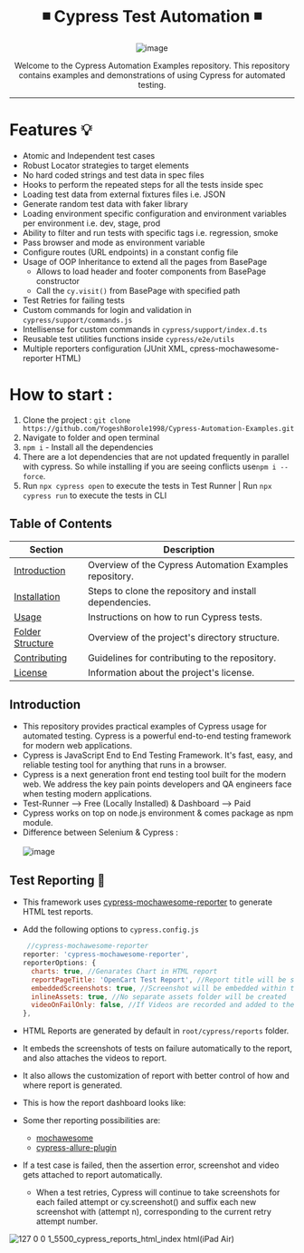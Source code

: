 <!-- Centering with HTML and CSS -->
<div align="center">

# ◾ Cypress Test Automation ◾
![image](https://github.com/YogeshBorole1998/Cypress-Automation-Examples/assets/104203768/7d792099-c457-4e0b-b63f-66427be59c7f)

Welcome to the Cypress Automation Examples repository. This repository contains examples and demonstrations of using Cypress for automated testing.
</div>

<hr>

# Features 💡
* Atomic and Independent test cases
* Robust Locator strategies to target elements
* No hard coded strings and test data in spec files
* Hooks to perform the repeated steps for all the tests inside spec
* Loading test data from external fixtures files i.e. JSON
* Generate random test data with faker library
* Loading environment specific configuration and environment variables per environment i.e. dev, stage, prod
* Ability to filter and run tests with specific tags i.e. regression, smoke
* Pass browser and mode as environment variable
* Configure routes (URL endpoints) in a constant config file
* Usage of OOP Inheritance to extend all the pages from BasePage
  * Allows to load header and footer components from BasePage constructor
  * Call the `cy.visit()` from BasePage with specified path
* Test Retries for failing tests
* Custom commands for login and validation in `cypress/support/commands.js`
* Intellisense for custom commands in `cypress/support/index.d.ts`
* Reusable test utilities functions inside `cypress/e2e/utils` 
* Multiple reporters configuration (JUnit XML, cpress-mochawesome-reporter HTML) 

# How to start :
1. Clone the project : `git clone https://github.com/YogeshBorole1998/Cypress-Automation-Examples.git`
2. Navigate to folder and open terminal
3. `npm i` - Install all the dependencies
4. There are a lot dependencies that are not updated frequently in parallel with cypress. So while installing if you are seeing conflicts use`npm i --force`.
5. Run `npx cypress open` to execute the tests in Test Runner | Run `npx cypress run` to execute the tests in CLI

## Table of Contents

| Section            | Description                                     |
| ------------------ | ----------------------------------------------- |
| [Introduction](#introduction) | Overview of the Cypress Automation Examples repository. |
| [Installation](#installation) | Steps to clone the repository and install dependencies. |
| [Usage](#usage)            | Instructions on how to run Cypress tests.           |
| [Folder Structure](#folder-structure) | Overview of the project's directory structure.      |
| [Contributing](#contributing)    | Guidelines for contributing to the repository.     |
| [License](#license)         | Information about the project's license.           |


## Introduction

- This repository provides practical examples of Cypress usage for automated testing. Cypress is a powerful end-to-end testing framework for modern web applications.
- Cypress is JavaScript End to End Testing Framework. It's fast, easy, and reliable testing tool for anything that runs in a browser.
- Cypress is a next generation front end testing tool built for the modern web. We address the key pain points developers and QA engineers face when testing modern applications.
- Test-Runner --> Free (Locally Installed) & Dashboard --> Paid
- Cypress works on top on node.js environment & comes package as npm module. 
- Difference between Selenium & Cypress : <br></br>
![image](https://github.com/YogeshBorole1998/Cypress-Automation-Examples/assets/104203768/8990ea53-1f49-4521-98c6-6d081280a7d9)


## Test Reporting 📑

* This framework uses [cypress-mochawesome-reporter](https://www.npmjs.com/package/cypress-mochawesome-reporter) to generate HTML test reports.
* Add the following options to `cypress.config.js`
  ```js
   //cypress-mochawesome-reporter
  reporter: 'cypress-mochawesome-reporter',  
  reporterOptions: {
    charts: true, //Genarates Chart in HTML report
    reportPageTitle: 'OpenCart Test Report', //Report title will be set to the mentioned string
    embeddedScreenshots: true, //Screenshot will be embedded within the report
    inlineAssets: true, //No separate assets folder will be created
    videoOnFailOnly: false, //If Videos are recorded and added to the report, setting this to true will add the videos only to tests with failures.
  },
  ```
* HTML Reports are generated by default in `root/cypress/reports` folder.
* It embeds the screenshots of tests on failure automatically to the report, and also attaches the videos to report. 
* It also allows the customization of report with better control of how and where report is generated.
* This is how the report dashboard looks like:

* Some ther reporting possibilities are:
  * [mochawesome](https://www.npmjs.com/package/mochawesome)
  * [cypress-allure-plugin](https://www.npmjs.com/package/@shelex/cypress-allure-plugin)
  
* If a test case is failed, then the assertion error, screenshot and video gets attached to report automatically. 
  * When a test retries, Cypress will continue to take screenshots for each failed attempt or cy.screenshot() and suffix each new screenshot with (attempt n), corresponding to the current retry attempt number.

![127 0 0 1_5500_cypress_reports_html_index html(iPad Air)](https://github.com/YogeshBorole1998/Cypress-Automation-Examples/assets/104203768/cda57585-36e3-496e-8c57-e5ebbd1636a0)

